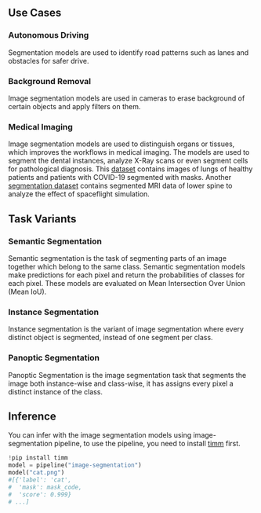 ## Use Cases

### Autonomous Driving
Segmentation models are used to identify road patterns such as lanes and obstacles for safer drive. 

### Background Removal 
Image segmentation models are used in cameras to erase background of certain objects and apply filters on them. 

### Medical Imaging
Image segmentation models are used to distinguish organs or tissues, which improves the workflows in medical imaging. The models are used to segment the dental instances, analyze X-Ray scans or even segment cells for pathological diagnosis. This [dataset]([https://github.com/v7labs/covid-19-xray-dataset](https://github.com/v7labs/covid-19-xray-dataset)) contains images of lungs of healthy patients and patients with COVID-19 segmented with masks. Another [segmentation dataset]([https://ivdm3seg.weebly.com/data.html](https://ivdm3seg.weebly.com/data.html)) contains segmented MRI data of lower spine to analyze the effect of spaceflight simulation.

## Task Variants

### Semantic Segmentation 
Semantic segmentation is the task of segmenting parts of an image together which belong to the same class. Semantic segmentation models make predictions for each pixel and return the probabilities of classes for each pixel. These models are evaluated on Mean Intersection Over Union (Mean IoU).

### Instance Segmentation
Instance segmentation is the variant of image segmentation where every distinct object is segmented, instead of one segment per class. 

### Panoptic Segmentation
Panoptic Segmentation is the image segmentation task that segments the image both instance-wise and class-wise, it has assigns every pixel a distinct instance of the class.

## Inference
You can infer with the image segmentation models using image-segmentation pipeline, to use the  pipeline, you need to install [timm](https://github.com/rwightman/pytorch-image-models) first. 

```python
!pip install timm
model = pipeline("image-segmentation")
model("cat.png")
#[{'label': 'cat',
#  'mask': mask_code,
#  'score': 0.999}
# ...]
```

